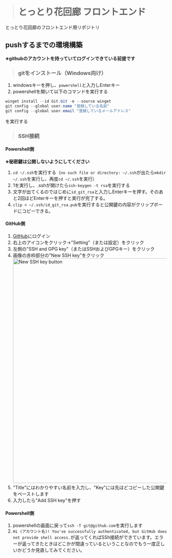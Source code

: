 > # とっとり花回廊 フロントエンド
とっとり花回廊のフロントエンド用リポジトリ

## pushするまでの環境構築
**※githubのアカウントを持っていてログインできている前提です**
> ### gitをインストール（Windows向け）
1.  windowsキーを押し、`powershell`と入力しEnterキー
2.  powershellを開いて以下のコマンドを実行する  
```powershell
winget install --id Git.Git -e --source winget 
git config --global user.name "登録している名前"
git config --global user.email "登録しているメールアドレス"
```
を実行する

> ### SSH接続
#### Powershell側
**※秘密鍵は公開しないようにしてください**
1.  `cd ~/.ssh`を実行する（`no such file or directory: ~/.ssh`が出たら`mkdir ~/.ssh`を実行し、再度`cd ~/.ssh`を実行）
2.  1を実行し、.sshが開けたら`ssh-keygen -t rsa`を実行する
3.  文字が出てくるのではじめに`id_git_rsa`と入力しEnterキーを押す。そのあと2回ほどEnterキーを押すと実行が完了する。
4.  `clip < ~/.ssh/id_git_rsa.pub`を実行すると公開鍵の内容がクリップボードにコピーできる。

#### GitHub側
1.  [GitHub](https://github.com)にログイン
2.  右上のアイコンをクリック→"Setting"（または設定）をクリック
3.  左側の"SSH and GPG key"（またはSSHおよびGPGキー）をクリック
4.  画像の赤枠部分の"New SSH key"をクリック  <img width="700" alt="New SSH key button" src="https://github.com/tsubame-rustica/Frontend/assets/120567038/7ea99dfc-0d5e-4430-8ffc-a3ea25bc7e93">
5. "Title"にはわかりやすい名前を入力し、"Key"には先ほどコピーした公開鍵をペーストします
6.  入力したら"Add SSH key"を押す

#### Powershell側
1.  powershellの画面に戻って`ssh -T git@github.com`を実行します
2.  ```Hi (アカウント名)! You've successfully authenticated, but GitHub does not provide shell access.```が返ってくればSSh接続ができています。エラーが返ってきたときはどこかが間違っているということなのでもう一度正しいかどうか見直してみてください。